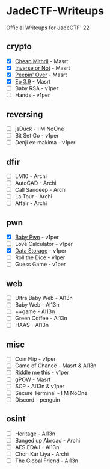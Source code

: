# JadeCTF-Writeups
Official Writeups for JadeCTF' 22

## crypto

- [x] [Cheap Mithril](/crypto/cheap_mithril) - Masrt
- [x] [Inverse or Not](/crypto/inverse_or_not) - Masrt
- [x] [Peepin' Over](/crypto/peeping_over) - Masrt
- [x] [Ep 3.9](/crypto/ep_3.9) - Masrt
- [ ] Baby RSA - v1per
- [ ] Hands - v1per

## reversing

- [ ] jsDuck - I M NoOne
- [ ] Bit Set Go - v1per
- [ ] Denji ex-makima - v1per

## dfir

- [ ] LM10 - Archi
- [ ] AutoCAD - Archi
- [ ] Call Sandeep - Archi
- [ ] La Tour - Archi
- [ ] Affair - Archi

## pwn

- [x] [Baby Pwn](/pwn/baby_pwn) - v1per
- [ ] Love Calculator - v1per
- [x] [Data Storage](/pwn/data_storage) - v1per
- [ ] Roll the Dice - v1per
- [ ] Guess Game - v1per

## web

- [ ] Ultra Baby Web - Al13n
- [ ] Baby Web - Al13n
- [ ] ++game - Al13n
- [ ] Green Coffee - Al13n
- [ ] HAAS - Al13n

## misc

- [ ] Coin Flip - v1per
- [ ] Game of Chance - Masrt & Al13n
- [ ] Riddle me this - v1per
- [ ] gPOW - Masrt
- [ ] SCP - Al13n & v1per
- [ ] Secure Terminal - I M NoOne
- [ ] Discord - penguin

## osint

- [ ] Heritage - Al13n
- [ ] Banged up Abroad - Archi
- [ ] AES EDAJ - Al13n
- [ ] Chori Kar Liya - Archi
- [ ] The Global Friend - Al13n

